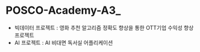 # POSCO-Academy-A3_

- 빅데이터 프로젝트 : 영화 추천 알고리즘 정확도 향상을 통한 OTT기업 수익성 향상 프로젝트
- AI 프로젝트 : AI 비대면 독서실 어플리케이션
